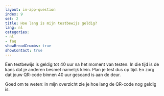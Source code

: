 ```yaml
---
layout: in-app-question
index: 9
set: 2
title: Hoe lang is mijn testbewijs geldig?
lang: nl
categories:
- nl
- faq
showBreadCrumbs: true
showContact: true
---
```

Een testbewijs is geldig tot 40 uur na het moment van testen. In die tijd is de kans dat je anderen besmet namelijk klein. Plan je test dus op tijd. En zorg dat jouw QR-code binnen 40 uur gescand is aan de deur.

Goed om te weten: in mijn overzicht zie je hoe lang de QR-code nog geldig is.
